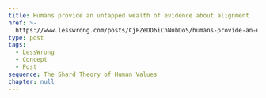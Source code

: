 ```yaml
---
title: Humans provide an untapped wealth of evidence about alignment
href: >-
  https://www.lesswrong.com/posts/CjFZeDD6iCnNubDoS/humans-provide-an-untapped-wealth-of-evidence-about
type: post
tags:
  - LessWrong
  - Concept
  - Post
sequence: The Shard Theory of Human Values
chapter: null
---
```


